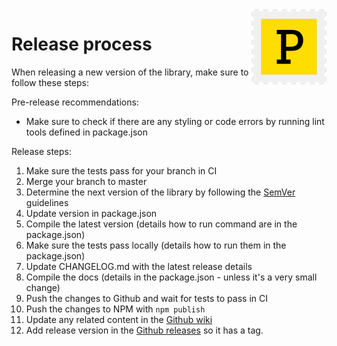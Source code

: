 <a href="https://postmarkapp.com">
    <img src="https://github.com/ActiveCampaign/postmark.js/raw/master/postmark.png" alt="Postmark Logo" title="Postmark" width="120" height="120" align="right">
</a>

# Release process

When releasing a new version of the library, make sure to follow these steps:

Pre-release recommendations:

* Make sure to check if there are any styling or code errors by running lint tools defined in package.json

Release steps:

1. Make sure the tests pass for your branch in CI 
1. Merge your branch to master
1. Determine the next version of the library by following the [SemVer](https://semver.org/) guidelines
1. Update version in package.json
1. Compile the latest version (details how to run command are in the package.json)
1. Make sure the tests pass locally (details how to run them in the package.json)
1. Update CHANGELOG.md with the latest release details   
1. Compile the docs (details in the package.json - unless it's a very small change)
1. Push the changes to Github and wait for tests to pass in CI
1. Push the changes to NPM with `npm publish`
1. Update any related content in the [Github wiki](https://github.com/ActiveCampaign/postmark.js/wiki)
1. Add release version in the [Github releases](https://github.com/ActiveCampaign/postmark.js/releases) so it has a tag.
